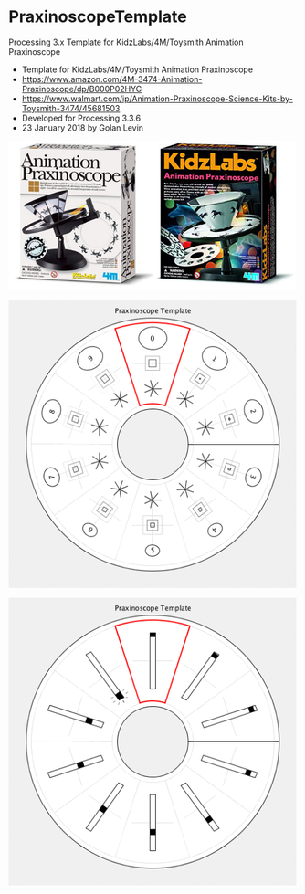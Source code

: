 # PraxinoscopeTemplate
Processing 3.x Template for KidzLabs/4M/Toysmith Animation Praxinoscope

* Template for KidzLabs/4M/Toysmith Animation Praxinoscope
* https://www.amazon.com/4M-3474-Animation-Praxinoscope/dp/B000P02HYC
* https://www.walmart.com/ip/Animation-Praxinoscope-Science-Kits-by-Toysmith-3474/45681503
* Developed for Processing 3.3.6 
* 23 January 2018 by Golan Levin 

![Praxinoscopes](images/praxinoscopes.jpg "Praxinoscopes")

![Animated GIF example 1](images/praxinoscope-animation-1.gif "Praxinoscope example 1")

![Animated GIF example 2](images/praxinoscope-animation-2.gif "Praxinoscope example 2")

